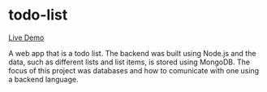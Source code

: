 # todo-list

[Live Demo](https://murmuring-forest-39737.herokuapp.com/)

A web app that is a todo list. The backend was built using Node.js and the data, such as different lists and list items, is stored using MongoDB. 
The focus of this project was databases and how to comunicate with one using a backend language. 
